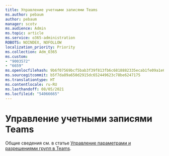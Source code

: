```yaml
---
title: Управление учетными записями Teams
ms.author: pebaum
author: pebaum
manager: scotv
ms.audience: Admin
ms.topic: article
ms.service: o365-administration
ROBOTS: NOINDEX, NOFOLLOW
localization_priority: Priority
ms.collection: Adm_O365
ms.custom:
- "9003572"
- "6659"
ms.openlocfilehash: 9b6f07569bcf5bab3f39f813fb6c6818882335ecab1fe09a1e65f2e06ff2edd5
ms.sourcegitcommit: b5f7da89a650d2915dc652449623c78be6247175
ms.translationtype: HT
ms.contentlocale: ru-RU
ms.lasthandoff: 08/05/2021
ms.locfileid: "54066665"
---
```

# <a name="managing-teams-accounts"></a>Управление учетными записями Teams

Общие сведения см. в статье [Управление параметрами и разрешениями групп в Teams](https://support.microsoft.com/office/ce053b04-1b8e-4796-baa8-90dc427b3acc#ID0EAABAAA=Desktop).
